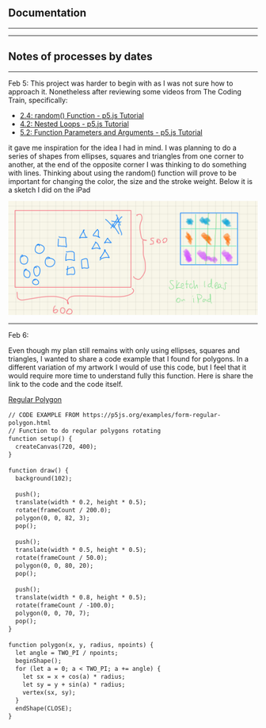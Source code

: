 ## Documentation 
---

---
## Notes of processes by dates 
---

Feb 5:
This project was harder to begin with as I was not sure how to approach it. Nonetheless after reviewing some videos from The Coding Train, specifically: 
  - [2.4: random() Function - p5.js Tutorial](https://www.youtube.com/watch?v=POn4cZ0jL-o&list=PLRqwX-V7Uu6Zy51Q-x9tMWIv9cueOFTFA&index=11)
  - [4.2: Nested Loops - p5.js Tutorial](https://www.youtube.com/watch?v=1c1_TMdf8b8&list=PLRqwX-V7Uu6Zy51Q-x9tMWIv9cueOFTFA&index=20)
  - [5.2: Function Parameters and Arguments - p5.js Tutorial](https://www.youtube.com/watch?v=zkc417YapfE&list=PLRqwX-V7Uu6Zy51Q-x9tMWIv9cueOFTFA&index=22) 

it gave me inspiration for the idea I had in mind. I was planning to do a series of shapes from ellipses, squares and triangles from one corner to another, at the end of the opposite corner I was thinking to do something with lines. Thinking about using the random() function will prove to be important for changing the color, the size and the stroke weight. Below it is a sketch I did on the iPad

![sketch1](sketch1.jpg)

---

Feb 6: 

Even though my plan still remains with only using ellipses, squares and triangles, I wanted to share a code example that I found for polygons. In a different variation of my artwork I would of use this code, but I feel that it would require more time to understand fully this function. Here is share the link to the code and the code itself.

[Regular Polygon](https://p5js.org/examples/form-regular-polygon.html)

```` 
// CODE EXAMPLE FROM https://p5js.org/examples/form-regular-polygon.html
// Function to do regular polygons rotating
function setup() {
  createCanvas(720, 400);
}

function draw() {
  background(102);

  push();
  translate(width * 0.2, height * 0.5);
  rotate(frameCount / 200.0);
  polygon(0, 0, 82, 3);
  pop();

  push();
  translate(width * 0.5, height * 0.5);
  rotate(frameCount / 50.0);
  polygon(0, 0, 80, 20);
  pop();

  push();
  translate(width * 0.8, height * 0.5);
  rotate(frameCount / -100.0);
  polygon(0, 0, 70, 7);
  pop();
}

function polygon(x, y, radius, npoints) {
  let angle = TWO_PI / npoints;
  beginShape();
  for (let a = 0; a < TWO_PI; a += angle) {
    let sx = x + cos(a) * radius;
    let sy = y + sin(a) * radius;
    vertex(sx, sy);
  }
  endShape(CLOSE);
}
````


